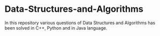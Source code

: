 # Data-Structures-and-Algorithms
In this repository various questions of Data Structures and Algorithms has been solved in C++, Python and in Java language.
